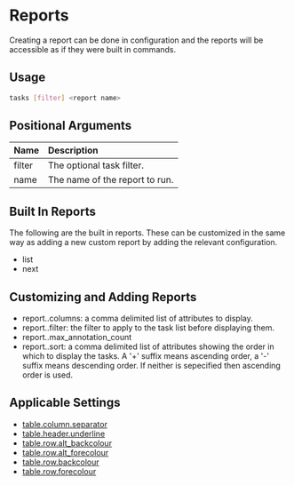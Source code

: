 # Reports

Creating a report can be done in configuration and the reports will be accessible as if they were built in commands.

## Usage

```bash
tasks [filter] <report name>
```

## Positional Arguments

|Name  |Description                   |
|:-----|:-----------------------------|
|filter|The optional task filter.     |
|name  |The name of the report to run.|

## Built In Reports

The following are the built in reports.  These can be customized in the same way as adding a new custom report by adding the relevant configuration.

* list
* next

## Customizing and Adding Reports

* report.<name>.columns: a comma delimited list of attributes to display.
* report.<name>.filter: the filter to apply to the task list before displaying them.
* report.<name>.max_annotation_count
* report.<name>.sort: a comma delimited list of attributes showing the order in which to display the tasks. A '+' suffix means ascending order, a '-' suffix means descending order. If neither is sepecified then ascending order is used.

## Applicable Settings

* [table.column.separator](settings.md#tablecolumnseparator)
* [table.header.underline](settings.md#tableheaderunderline)
* [table.row.alt_backcolour](settings.md#tablerowalt_backcolour)
* [table.row.alt_forecolour](settings.md#tablerowalt_forecolour)
* [table.row.backcolour](settings.md#tablerowbackcolour)
* [table.row.forecolour](settings.md#tablerowforecolour)
